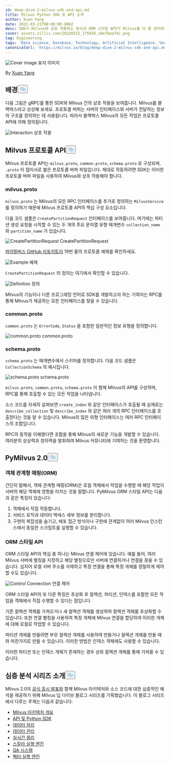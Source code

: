 ```yaml
---
id: deep-dive-2-milvus-sdk-and-api.md
title: Milvus Python SDK 및 API 소개
author: Xuan Yang
date: 2022-03-21T00:00:00.000Z
desc: SDK가 Milvus와 상호 작용하는 방식과 ORM 스타일 API가 Milvus를 더 잘 관리하는 데 도움이 되는 이유를 알아보세요.
cover: assets.zilliz.com/20220322_175856_e8e7bea7dc.png
tag: Engineering
tags: 'Data science, Database, Technology, Artificial Intelligence, Vector Management'
canonicalUrl: 'https://milvus.io/blog/deep-dive-2-milvus-sdk-and-api.md'
---
```

<p>
  
   <span class="img-wrapper"> <img translate="no" src="https://assets.zilliz.com/20220322_175856_e8e7bea7dc.png" alt="Cover image" class="doc-image" id="cover-image" />
   </span> <span class="img-wrapper"> <span>표지 이미지</span> </span></p>
<p>By <a href="https://github.com/XuanYang-cn">Xuan Yang</a></p>
<h2 id="Background" class="common-anchor-header">배경<button data-href="#Background" class="anchor-icon" translate="no">
      <svg translate="no"
        aria-hidden="true"
        focusable="false"
        height="20"
        version="1.1"
        viewBox="0 0 16 16"
        width="16"
      >
        <path
          fill="#0092E4"
          fill-rule="evenodd"
          d="M4 9h1v1H4c-1.5 0-3-1.69-3-3.5S2.55 3 4 3h4c1.45 0 3 1.69 3 3.5 0 1.41-.91 2.72-2 3.25V8.59c.58-.45 1-1.27 1-2.09C10 5.22 8.98 4 8 4H4c-.98 0-2 1.22-2 2.5S3 9 4 9zm9-3h-1v1h1c1 0 2 1.22 2 2.5S13.98 12 13 12H9c-.98 0-2-1.22-2-2.5 0-.83.42-1.64 1-2.09V6.25c-1.09.53-2 1.84-2 3.25C6 11.31 7.55 13 9 13h4c1.45 0 3-1.69 3-3.5S14.5 6 13 6z"
        ></path>
      </svg>
    </button></h2><p>다음 그림은 gRPC를 통한 SDK와 Milvus 간의 상호 작용을 보여줍니다. Milvus를 블랙박스라고 상상해 보세요. 프로토콜 버퍼는 서버의 인터페이스와 서버가 전달하는 정보의 구조를 정의하는 데 사용됩니다. 따라서 블랙박스 Milvus의 모든 작업은 프로토콜 API에 의해 정의됩니다.</p>
<p>
  
   <span class="img-wrapper"> <img translate="no" src="https://assets.zilliz.com/SDK_10c9673111.png" alt="Interaction" class="doc-image" id="interaction" />
   </span> <span class="img-wrapper"> <span>상호 작용</span> </span></p>
<h2 id="Milvus-Protocol-API" class="common-anchor-header">Milvus 프로토콜 API<button data-href="#Milvus-Protocol-API" class="anchor-icon" translate="no">
      <svg translate="no"
        aria-hidden="true"
        focusable="false"
        height="20"
        version="1.1"
        viewBox="0 0 16 16"
        width="16"
      >
        <path
          fill="#0092E4"
          fill-rule="evenodd"
          d="M4 9h1v1H4c-1.5 0-3-1.69-3-3.5S2.55 3 4 3h4c1.45 0 3 1.69 3 3.5 0 1.41-.91 2.72-2 3.25V8.59c.58-.45 1-1.27 1-2.09C10 5.22 8.98 4 8 4H4c-.98 0-2 1.22-2 2.5S3 9 4 9zm9-3h-1v1h1c1 0 2 1.22 2 2.5S13.98 12 13 12H9c-.98 0-2-1.22-2-2.5 0-.83.42-1.64 1-2.09V6.25c-1.09.53-2 1.84-2 3.25C6 11.31 7.55 13 9 13h4c1.45 0 3-1.69 3-3.5S14.5 6 13 6z"
        ></path>
      </svg>
    </button></h2><p>Milvus 프로토콜 API는 <code translate="no">milvus.proto</code>, <code translate="no">common.proto</code>, <code translate="no">schema.proto</code> 로 구성되며, <code translate="no">.proto</code> 이 접미사로 붙은 프로토콜 버퍼 파일입니다. 제대로 작동하려면 SDK는 이러한 프로토콜 버퍼 파일을 사용하여 Milvus와 상호 작용해야 합니다.</p>
<h3 id="milvusproto" class="common-anchor-header">milvus.proto</h3><p><code translate="no">milvus.proto</code> 는 Milvus의 모든 RPC 인터페이스를 추가로 정의하는 <code translate="no">MilvusService</code> 를 정의하기 때문에 Milvus 프로토콜 API의 핵심 구성 요소입니다.</p>
<p>다음 코드 샘플은 <code translate="no">CreatePartitionRequest</code> 인터페이스를 보여줍니다. 여기에는 파티션 생성 요청을 시작할 수 있는 두 개의 주요 문자열 유형 매개변수 <code translate="no">collection_name</code> 와 <code translate="no">partition_name</code> 가 있습니다.</p>
<p>
  
   <span class="img-wrapper"> <img translate="no" src="https://assets.zilliz.com/code_d5f034d58d.png" alt="CreatePartitionRequest" class="doc-image" id="createpartitionrequest" />
   </span> <span class="img-wrapper"> <span>CreatePartitionRequest</span> </span></p>
<p><a href="https://github.com/milvus-io/milvus-proto/blob/44f59db22b27cc55e4168c8e53b6e781c010a713/proto/milvus.proto">파이밀버스 GitHub 리포지토리</a> 19번 줄의 프로토콜 예제를 확인하세요.</p>
<p>
  
   <span class="img-wrapper"> <img translate="no" src="https://assets.zilliz.com/create_partition_938691f07f.png" alt="Example" class="doc-image" id="example" />
   </span> <span class="img-wrapper"> <span>예제</span> </span></p>
<p><code translate="no">CreatePartitionRequest</code> 의 정의는 여기에서 확인할 수 있습니다.</p>
<p>
  
   <span class="img-wrapper"> <img translate="no" src="https://assets.zilliz.com/20220321_112254_4ec4f35bd3.png" alt="Definition" class="doc-image" id="definition" />
   </span> <span class="img-wrapper"> <span>정의</span> </span></p>
<p>Milvus의 기능이나 다른 프로그래밍 언어로 SDK를 개발하고자 하는 기여자는 RPC를 통해 Milvus가 제공하는 모든 인터페이스를 찾을 수 있습니다.</p>
<h3 id="commonproto" class="common-anchor-header">common.proto</h3><p><code translate="no">common.proto</code> 는 <code translate="no">ErrorCode</code>, <code translate="no">Status</code> 을 포함한 일반적인 정보 유형을 정의합니다.</p>
<p>
  
   <span class="img-wrapper"> <img translate="no" src="https://assets.zilliz.com/20220321_112303_eaafc432a8.png" alt="common.proto" class="doc-image" id="common.proto" />
   </span> <span class="img-wrapper"> <span>common.proto</span> </span></p>
<h3 id="schemaproto" class="common-anchor-header">schema.proto</h3><p><code translate="no">schema.proto</code> 는 매개변수에서 스키마를 정의합니다. 다음 코드 샘플은 <code translate="no">CollectionSchema</code> 의 예시입니다.</p>
<p>
  
   <span class="img-wrapper"> <img translate="no" src="https://assets.zilliz.com/20220321_112313_df4ebe36e7.png" alt="schema.proto" class="doc-image" id="schema.proto" />
   </span> <span class="img-wrapper"> <span>schema.proto</span> </span></p>
<p><code translate="no">milvus.proto</code>, <code translate="no">common.proto</code>, <code translate="no">schema.proto</code> 이 함께 Milvus의 API를 구성하며, RPC를 통해 호출할 수 있는 모든 작업을 나타냅니다.</p>
<p>소스 코드를 자세히 살펴보면 <code translate="no">create_index</code> 와 같은 인터페이스가 호출될 때 실제로는 <code translate="no">describe_collection</code> 및 <code translate="no">describe_index</code> 와 같은 여러 개의 RPC 인터페이스를 호출한다는 것을 알 수 있습니다. Milvus의 많은 외형 인터페이스는 여러 RPC 인터페이스의 조합입니다.</p>
<p>RPC의 동작을 이해했다면 조합을 통해 Milvus의 새로운 기능을 개발할 수 있습니다. 여러분의 상상력과 창의력을 발휘하여 Milvus 커뮤니티에 기여하는 것을 환영합니다.</p>
<h2 id="PyMilvus-20" class="common-anchor-header">PyMilvus 2.0<button data-href="#PyMilvus-20" class="anchor-icon" translate="no">
      <svg translate="no"
        aria-hidden="true"
        focusable="false"
        height="20"
        version="1.1"
        viewBox="0 0 16 16"
        width="16"
      >
        <path
          fill="#0092E4"
          fill-rule="evenodd"
          d="M4 9h1v1H4c-1.5 0-3-1.69-3-3.5S2.55 3 4 3h4c1.45 0 3 1.69 3 3.5 0 1.41-.91 2.72-2 3.25V8.59c.58-.45 1-1.27 1-2.09C10 5.22 8.98 4 8 4H4c-.98 0-2 1.22-2 2.5S3 9 4 9zm9-3h-1v1h1c1 0 2 1.22 2 2.5S13.98 12 13 12H9c-.98 0-2-1.22-2-2.5 0-.83.42-1.64 1-2.09V6.25c-1.09.53-2 1.84-2 3.25C6 11.31 7.55 13 9 13h4c1.45 0 3-1.69 3-3.5S14.5 6 13 6z"
        ></path>
      </svg>
    </button></h2><h3 id="Object-relational-mapping-ORM" class="common-anchor-header">객체 관계형 매핑(ORM)</h3><p>간단히 말해서, 객체 관계형 매핑(ORM)은 로컬 객체에서 작업을 수행할 때 해당 작업이 서버의 해당 객체에 영향을 미치는 것을 말합니다. PyMilvus ORM 스타일 API는 다음과 같은 특징이 있습니다:</p>
<ol>
<li>객체에서 직접 작동합니다.</li>
<li>서비스 로직과 데이터 액세스 세부 정보를 분리합니다.</li>
<li>구현의 복잡성을 숨기고, 배포 접근 방식이나 구현에 관계없이 여러 Milvus 인스턴스에서 동일한 스크립트를 실행할 수 있습니다.</li>
</ol>
<h3 id="ORM-style-API" class="common-anchor-header">ORM 스타일 API</h3><p>ORM 스타일 API의 핵심 중 하나는 Milvus 연결 제어에 있습니다. 예를 들어, 여러 Milvus 서버에 별칭을 지정하고 해당 별칭으로만 서버에 연결하거나 연결을 끊을 수 있습니다. 심지어 로컬 서버 주소를 삭제하고 특정 연결을 통해 특정 개체를 정밀하게 제어할 수도 있습니다.</p>
<p>
  
   <span class="img-wrapper"> <img translate="no" src="https://assets.zilliz.com/20220321_112320_d5ff08a582.png" alt="Control Connection" class="doc-image" id="control-connection" />
   </span> <span class="img-wrapper"> <span>연결 제어</span> </span></p>
<p>ORM 스타일 API의 또 다른 특징은 추상화 후 컬렉션, 파티션, 인덱스를 포함한 모든 작업을 객체에서 직접 수행할 수 있다는 점입니다.</p>
<p>기존 컬렉션 객체를 가져오거나 새 컬렉션 객체를 생성하여 컬렉션 객체를 추상화할 수 있습니다. 또한 연결 별칭을 사용하여 특정 개체에 Milvus 연결을 할당하여 이러한 개체에 대해 로컬로 작업할 수 있습니다.</p>
<p>파티션 개체를 만들려면 부모 컬렉션 개체를 사용하여 만들거나 컬렉션 개체를 만들 때와 마찬가지로 만들 수 있습니다. 이러한 방법은 인덱스 객체에도 사용할 수 있습니다.</p>
<p>이러한 파티션 또는 인덱스 개체가 존재하는 경우 상위 컬렉션 개체를 통해 가져올 수 있습니다.</p>
<h2 id="About-the-Deep-Dive-Series" class="common-anchor-header">심층 분석 시리즈 소개<button data-href="#About-the-Deep-Dive-Series" class="anchor-icon" translate="no">
      <svg translate="no"
        aria-hidden="true"
        focusable="false"
        height="20"
        version="1.1"
        viewBox="0 0 16 16"
        width="16"
      >
        <path
          fill="#0092E4"
          fill-rule="evenodd"
          d="M4 9h1v1H4c-1.5 0-3-1.69-3-3.5S2.55 3 4 3h4c1.45 0 3 1.69 3 3.5 0 1.41-.91 2.72-2 3.25V8.59c.58-.45 1-1.27 1-2.09C10 5.22 8.98 4 8 4H4c-.98 0-2 1.22-2 2.5S3 9 4 9zm9-3h-1v1h1c1 0 2 1.22 2 2.5S13.98 12 13 12H9c-.98 0-2-1.22-2-2.5 0-.83.42-1.64 1-2.09V6.25c-1.09.53-2 1.84-2 3.25C6 11.31 7.55 13 9 13h4c1.45 0 3-1.69 3-3.5S14.5 6 13 6z"
        ></path>
      </svg>
    </button></h2><p>Milvus 2.0의 <a href="https://milvus.io/blog/2022-1-25-annoucing-general-availability-of-milvus-2-0.md">공식 출시 발표와</a> 함께 Milvus 아키텍처와 소스 코드에 대한 심층적인 해석을 제공하기 위해 Milvus 딥 다이브 블로그 시리즈를 기획했습니다. 이 블로그 시리즈에서 다루는 주제는 다음과 같습니다:</p>
<ul>
<li><a href="https://milvus.io/blog/deep-dive-1-milvus-architecture-overview.md">Milvus 아키텍처 개요</a></li>
<li><a href="https://milvus.io/blog/deep-dive-2-milvus-sdk-and-api.md">API 및 Python SDK</a></li>
<li><a href="https://milvus.io/blog/deep-dive-3-data-processing.md">데이터 처리</a></li>
<li><a href="https://milvus.io/blog/deep-dive-4-data-insertion-and-data-persistence.md">데이터 관리</a></li>
<li><a href="https://milvus.io/blog/deep-dive-5-real-time-query.md">실시간 쿼리</a></li>
<li><a href="https://milvus.io/blog/deep-dive-7-query-expression.md">스칼라 실행 엔진</a></li>
<li><a href="https://milvus.io/blog/deep-dive-6-oss-qa.md">QA 시스템</a></li>
<li><a href="https://milvus.io/blog/deep-dive-8-knowhere.md">벡터 실행 엔진</a></li>
</ul>
